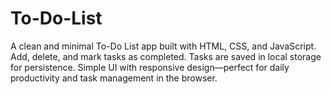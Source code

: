 # To-Do-List
A clean and minimal To-Do List app built with HTML, CSS, and JavaScript. Add, delete, and mark tasks as completed. Tasks are saved in local storage for persistence. Simple UI with responsive design—perfect for daily productivity and task management in the browser.
